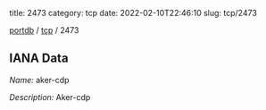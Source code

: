 title: 2473
category: tcp
date: 2022-02-10T22:46:10
slug: tcp/2473

[portdb](/) / [tcp](/category/tcp.html) / 2473


## IANA Data

_Name:_ aker-cdp

_Description:_ Aker-cdp

